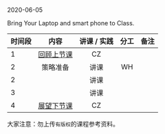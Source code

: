 2020-06-05

Bring Your Laptop and smart phone to Class. 


|  时间段  |  内容    | 讲课 / 实践     |  分工  |备注       |
| :---    |   :----:    |   :----:    |    :----:    |       ---: |
|    1    | [回顾上节课](../WW15/WW15-Plan.md)    |  CZ   |        |        |
|    2    | 策略准备    |  讲课     |  WH  |      |
|    2    |     |  讲课     |    |      |
|    3    |     |  讲课     |    |      |
|    4    | [展望下节课]()  |  CZ   |      |        |



大家注意：勿上传``有版权``的课程参考资料。
